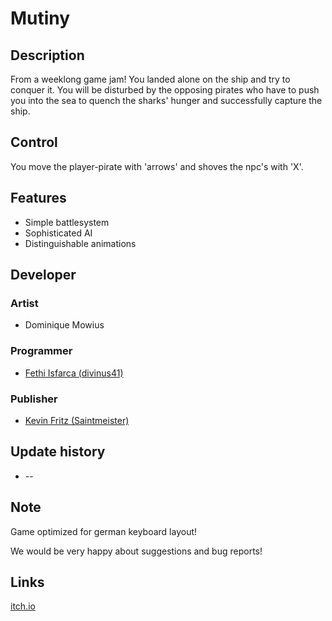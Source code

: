 # Mutiny

## Description

From a weeklong game jam! You landed alone on the ship and try to conquer it. You will be disturbed by the opposing pirates who have to push you into the sea to quench the 
sharks' hunger and successfully capture the ship.

## Control

You move the player-pirate with 'arrows' and shoves the npc's with 'X'.

## Features

* Simple battlesystem
* Sophisticated AI
* Distinguishable animations

## Developer

### Artist

* Dominique Mowius

### Programmer

* [Fethi Isfarca (divinus41)](https://twitter.com/divinus41)

### Publisher

* [Kevin Fritz (Saintmeister)](https://twitter.com/kevwonderchild)

## Update history

* --

## Note

Game optimized for german keyboard layout!

We would be very happy about suggestions and bug reports!

## Links

[itch.io](https://saintmeister.itch.io/mutiny)